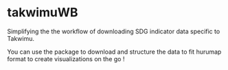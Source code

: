 # takwimuWB

Simplifying the the workflow of downloading  SDG indicator data specific to Takwimu.

You can use the package to download and structure the data to fit hurumap format
to create visualizations on the go !
